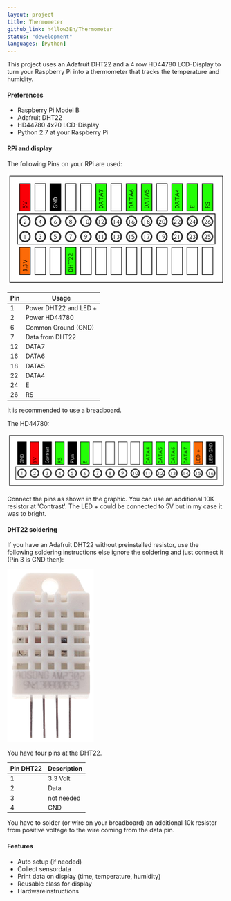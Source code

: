 ```yaml
---
layout: project
title: Thermometer
github_link: h4llow3En/Thermometer
status: "development"
languages: [Python]
---
```


This project uses an Adafruit DHT22 and a 4 row HD44780 LCD-Display to turn your Raspberry Pi into a thermometer that tracks the temperature and humidity.

#### Preferences

* Raspberry Pi Model B
* Adafruit DHT22
* HD44780 4x20 LCD-Display
* Python 2.7 at your Raspberry Pi

#### RPi and display

The following Pins on your RPi are used:

![piPin](/images/piPin.png)


| Pin | Usage                 |
| --- | --------------------- |
|  1  | Power DHT22 and LED + |
|  2  | Power HD44780         |
|  6  | Common Ground (GND)   |
|  7  | Data from DHT22       |
| 12  | DATA7                 |
| 16  | DATA6                 |
| 18  | DATA5                 |
| 22  | DATA4                 |
| 24  | E                     |
| 26  | RS                    |

It is recommended to use a breadboard.

The HD44780:

![hd44780Pin](/images/hd44780Pin.png)

Connect the pins as shown in the graphic. You can use an additional 10K resistor at 'Contrast'. The LED + could be connected to 5V but in my case it was to bright.

#### DHT22 soldering
If you have an Adafruit DHT22 without preinstalled resistor, use the following soldering instructions else ignore the soldering and just connect it (Pin 3 is GND then):

![DHT22](/images/dht22.png)

You have four pins at the DHT22.

| Pin DHT22 | Description |
| --------- | ----------- |
| 1         | 3.3 Volt    |
| 2         | Data        |
| 3         | not needed  |
| 4         | GND         |

You have to solder (or wire on your breadboard) an additional 10k resistor from positive voltage to the wire coming from the data pin.




#### Features

* Auto setup (if needed)
* Collect sensordata
* Print data on display (time, temperature, humidity)
* Reusable class for display
* Hardwareinstructions
